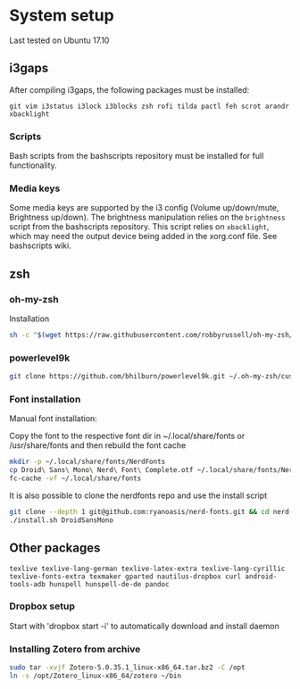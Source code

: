 # System setup
Last tested on Ubuntu 17.10

## i3gaps
After compiling i3gaps, the following packages must be installed:

```
git vim i3status i3lock i3blocks zsh rofi tilda pactl feh scrot arandr xbacklight
```

### Scripts
Bash scripts from the bashscripts repository must be installed for full functionality.

### Media keys
Some media keys are supported by the i3 config (Volume up/down/mute, Brightness up/down). 
The brightness manipulation relies on the ```brightness``` script from the bashscripts repository. 
This script relies on ```xbacklight```, which may need the output device being added in the xorg.conf file. See bashscripts wiki.

## zsh
### oh-my-zsh
Installation
```sh
sh -c "$(wget https://raw.githubusercontent.com/robbyrussell/oh-my-zsh/master/tools/install.sh -O -)"
```

### powerlevel9k

```sh
git clone https://github.com/bhilburn/powerlevel9k.git ~/.oh-my-zsh/custom/themes/powerlevel9k
```

### Font installation

Manual font installation:

Copy the font to the respective font dir in ~/.local/share/fonts or /usr/share/fonts and then rebuild the font cache

```sh
mkdir -p ~/.local/share/fonts/NerdFonts
cp Droid\ Sans\ Mono\ Nerd\ Font\ Complete.otf ~/.local/share/fonts/NerdFonts/
fc-cache -vf ~/.local/share/fonts
```

It is also possible to clone the nerdfonts repo and use the install script

```sh
git clone --depth 1 git@github.com:ryanoasis/nerd-fonts.git && cd nerd-fonts
./install.sh DroidSansMono
```

## Other packages
```
texlive texlive-lang-german texlive-latex-extra texlive-lang-cyrillic texlive-fonts-extra texmaker gparted nautilus-dropbox curl android-tools-adb hunspell hunspell-de-de pandoc
```

### Dropbox setup
Start with 'dropbox start -i' to automatically download and install daemon

### Installing Zotero from archive
```sh
sudo tar -xvjf Zotero-5.0.35.1_linux-x86_64.tar.bz2 -C /opt
ln -s /opt/Zotero_linux-x86_64/zotero ~/bin
``` 
